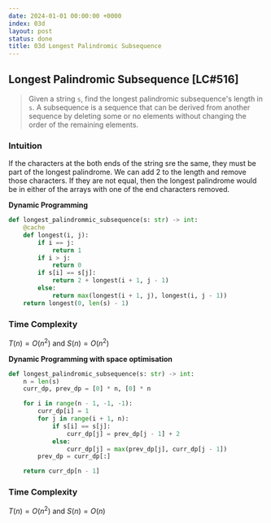 ```yaml
---
date: 2024-01-01 00:00:00 +0000
index: 03d
layout: post
status: done
title: 03d Longest Palindromic Subsequence
---
```


## Longest Palindromic Subsequence [LC#516]
> Given a string `s`, find the longest palindromic subsequence's length in `s`. A subsequence is a sequence that can be derived from another sequence by deleting some or no elements without changing the order of the remaining elements.

 

### Intuition

If the characters at the both ends of the string sre the same, they must be part of the longest palindrome. We can add 2 to the length and remove those characters. If they are not equal, then the longest palindrome would be in either of the arrays with one of the end characters removed. 

**Dynamic Programming**
```python
def longest_palindrommic_subsequence(s: str) -> int:
    @cache
    def longest(i, j):
        if i == j:
            return 1
        if i > j:
            return 0
        if s[i] == s[j]:
            return 2 + longest(i + 1, j - 1)
        else:
            return max(longest(i + 1, j), longest(i, j - 1))
    return longest(0, len(s) - 1)
```

### Time Complexity

$T(n) = O(n^2)$ and $S(n) = O(n^2)$



**Dynamic Programming with space optimisation**
```python
def longest_palindromic_subsequence(s: str) -> int:
    n = len(s)
    curr_dp, prev_dp = [0] * n, [0] * n

    for i in range(n - 1, -1, -1):
        curr_dp[i] = 1
        for j in range(i + 1, n):
            if s[i] == s[j]:
                curr_dp[j] = prev_dp[j - 1] + 2
            else:
                curr_dp[j] = max(prev_dp[j], curr_dp[j - 1])
        prev_dp = curr_dp[:]

    return curr_dp[n - 1]
```

### Time Complexity

$T(n) = O(n^2)$ and $S(n) = O(n)$